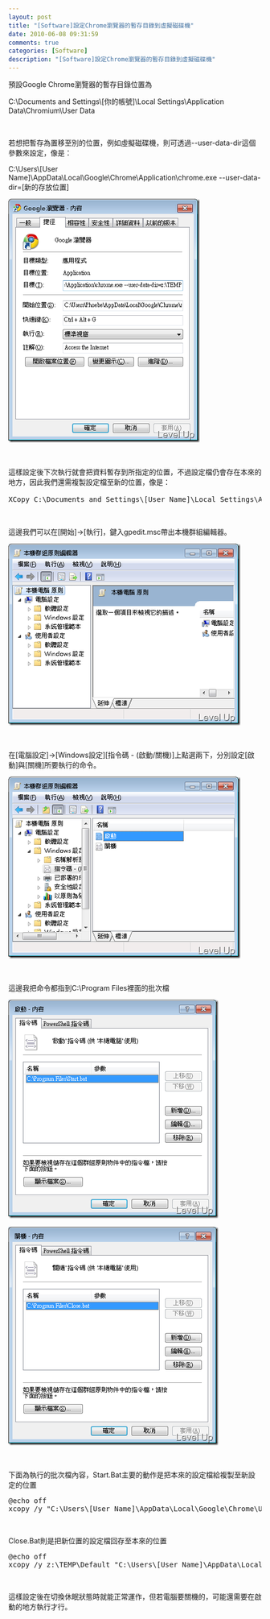 ```yaml
---
layout: post
title: "[Software]設定Chrome瀏覽器的暫存目錄到虛擬磁碟機"
date: 2010-06-08 09:31:59
comments: true
categories: [Software]
description: "[Software]設定Chrome瀏覽器的暫存目錄到虛擬磁碟機"
---
```

<p>預設Google Chrome瀏覽器的暫存目錄位置為</p>  <p>C:\Documents and Settings\[你的帳號]\Local Settings\Application Data\Chromium\User Data</p>  <p> </p>  <p>若想把暫存為置移至別的位置，例如虛擬磁碟機，則可透過--user-data-dir這個參數來設定，像是：</p>  <p>C:\Users\[User Name]\AppData\Local\Google\Chrome\Application\chrome.exe --user-data-dir=[新的存放位置] </p>  <p><img style="border-right-width: 0px; display: inline; border-top-width: 0px; border-bottom-width: 0px; border-left-width: 0px" title="image" border="0" alt="image" src="\images\posts\15733\image_thumb.png" width="381" height="484" /></p>  <p> </p>  <p>這樣設定後下次執行就會把資料暫存到所指定的位置，不過設定檔仍會存在本來的地方，因此我們還需複製設定檔至新的位置，像是：</p>  <div style="padding-bottom: 0px; margin: 0px; padding-left: 0px; padding-right: 0px; display: inline; float: none; padding-top: 0px" id="scid:812469c5-0cb0-4c63-8c15-c81123a09de7:a1214145-8476-493f-ada8-0b03ae774ef6" class="wlWriterEditableSmartContent"><pre name="code" class="xml">XCopy C:\Documents and Settings\[User Name]\Local Settings\Application Data\Chromium\User Data\Default [新的暫存位置]\Default</pre></div>

<p> </p>

<p>這邊我們可以在[開始]→[執行]，鍵入gpedit.msc帶出本機群組編輯器。</p>

<p><img style="border-right-width: 0px; display: inline; border-top-width: 0px; border-bottom-width: 0px; border-left-width: 0px" title="image" border="0" alt="image" src="\images\posts\15733\image_thumb_1.png" width="462" height="361" /> </p>

<p> </p>

<p>在[電腦設定]→[Windows設定][指令碼 - (啟動/關機)]上點選兩下，分別設定[啟動]與[關機]所要執行的命令。</p>

<p><img style="border-right-width: 0px; display: inline; border-top-width: 0px; border-bottom-width: 0px; border-left-width: 0px" title="image" border="0" alt="image" src="\images\posts\15733\image_thumb_2.png" width="462" height="361" /> </p>

<p> </p>

<p>這邊我把命令都指到C:\Program Files裡面的批次檔</p>

<p><img style="border-right-width: 0px; display: inline; border-top-width: 0px; border-bottom-width: 0px; border-left-width: 0px" title="image" border="0" alt="image" src="\images\posts\15733\image_thumb_3.png" width="418" height="434" /> </p>

<p><img style="border-right-width: 0px; display: inline; border-top-width: 0px; border-bottom-width: 0px; border-left-width: 0px" title="image" border="0" alt="image" src="\images\posts\15733\image_thumb_4.png" width="418" height="434" /> </p>

<p> </p>

<p>下面為執行的批次檔內容，Start.Bat主要的動作是把本來的設定檔給複製至新設定的位置</p>

<div style="padding-bottom: 0px; margin: 0px; padding-left: 0px; padding-right: 0px; display: inline; float: none; padding-top: 0px" id="scid:812469c5-0cb0-4c63-8c15-c81123a09de7:9b7260f7-1c4d-4fc3-83ed-e4f918504551" class="wlWriterEditableSmartContent"><pre name="code" class="xml">@echo off
xcopy /y "C:\Users\[User Name]\AppData\Local\Google\Chrome\User Data\Default" z:\TEMP\Default</pre></div>

<p> </p>

<p>Close.Bat則是把新位置的設定檔回存至本來的位置</p>

<div style="padding-bottom: 0px; margin: 0px; padding-left: 0px; padding-right: 0px; display: inline; float: none; padding-top: 0px" id="scid:812469c5-0cb0-4c63-8c15-c81123a09de7:923a4295-387e-4b4d-8eb5-f071c5666c3b" class="wlWriterEditableSmartContent"><pre name="code" class="xml">@echo off
xcopy /y z:\TEMP\Default "C:\Users\[User Name]\AppData\Local\Google\Chrome\User Data\Default"</pre></div>

<p> </p>

<p>這樣設定後在切換休眠狀態時就能正常運作，但若電腦要關機的，可能還需要在啟動的地方執行才行。</p>